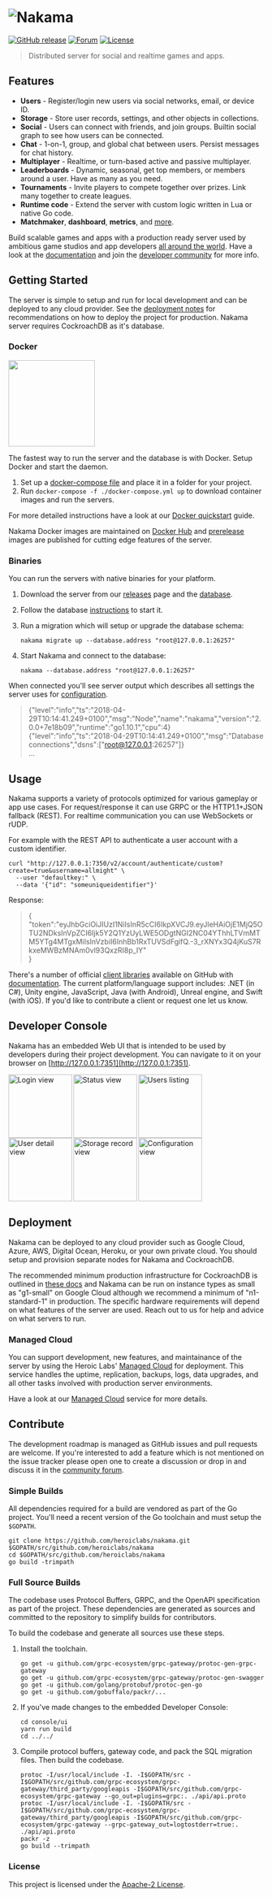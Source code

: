 ![Nakama](.github/logo.png?raw=true "Nakama logo")
======

[![GitHub release](https://img.shields.io/github/release/heroiclabs/nakama.svg)](https://heroiclabs.com/docs/nakama-download/)
[![Forum](https://img.shields.io/badge/forum-online-success.svg)](https://forum.heroiclabs.com)
[![License](https://img.shields.io/github/license/heroiclabs/nakama.svg)](https://github.com/heroiclabs/nakama/blob/master/LICENSE)

> Distributed server for social and realtime games and apps.

## Features

* **Users** - Register/login new users via social networks, email, or device ID.
* **Storage** - Store user records, settings, and other objects in collections.
* **Social** - Users can connect with friends, and join groups. Builtin social graph to see how users can be connected.
* **Chat** - 1-on-1, group, and global chat between users. Persist messages for chat history.
* **Multiplayer** - Realtime, or turn-based active and passive multiplayer.
* **Leaderboards** - Dynamic, seasonal, get top members, or members around a user. Have as many as you need.
* **Tournaments** - Invite players to compete together over prizes. Link many together to create leagues.
* **Runtime code** - Extend the server with custom logic written in Lua or native Go code.
* **Matchmaker**, **dashboard**, **metrics**, and [more](https://heroiclabs.com/docs).

Build scalable games and apps with a production ready server used by ambitious game studios and app developers [all around the world](https://heroiclabs.com). Have a look at the [documentation](https://heroiclabs.com/docs) and join the [developer community](https://forum.heroiclabs.com) for more info.

## Getting Started

The server is simple to setup and run for local development and can be deployed to any cloud provider. See the [deployment notes](#deployment) for recommendations on how to deploy the project for production. Nakama server requires CockroachDB as it's database.

### Docker

<a href="https://heroiclabs.com/docs/install/docker/"><img src="https://upload.wikimedia.org/wikipedia/commons/7/79/Docker_%28container_engine%29_logo.png" width="170"></a>

The fastest way to run the server and the database is with Docker. Setup Docker and start the daemon.

1. Set up a [docker-compose file](https://heroiclabs.com/docs/install-docker-quickstart/#using-docker-compose) and place it in a folder for your project.
2. Run `docker-compose -f ./docker-compose.yml up` to download container images and run the servers.

For more detailed instructions have a look at our [Docker quickstart](https://heroiclabs.com/docs/install-docker-quickstart) guide.

Nakama Docker images are maintained on [Docker Hub](https://hub.docker.com/r/heroiclabs/nakama/tags) and [prerelease](https://hub.docker.com/r/heroiclabs/nakama-prerelease/tags) images are published for cutting edge features of the server.

### Binaries

You can run the servers with native binaries for your platform.

1. Download the server from our [releases](https://github.com/heroiclabs/nakama/releases) page and the [database](https://www.cockroachlabs.com/docs/stable/install-cockroachdb.html).
2. Follow the database [instructions](https://www.cockroachlabs.com/docs/stable/start-a-local-cluster.html#before-you-begin) to start it.
3. Run a migration which will setup or upgrade the database schema:

    ```shell
    nakama migrate up --database.address "root@127.0.0.1:26257"
    ```

4. Start Nakama and connect to the database:

    ```shell
    nakama --database.address "root@127.0.0.1:26257"
    ```

When connected you'll see server output which describes all settings the server uses for [configuration](https://heroiclabs.com/docs/install-configuration).

> {"level":"info","ts":"2018-04-29T10:14:41.249+0100","msg":"Node","name":"nakama","version":"2.0.0+7e18b09","runtime":"go1.10.1","cpu":4} <br/>
> {"level":"info","ts":"2018-04-29T10:14:41.249+0100","msg":"Database connections","dsns":["root@127.0.0.1:26257"]} <br/>
> ...

## Usage

Nakama supports a variety of protocols optimized for various gameplay or app use cases. For request/response it can use GRPC or the HTTP1.1+JSON fallback (REST). For realtime communication you can use WebSockets or rUDP.

For example with the REST API to authenticate a user account with a custom identifier.

```shell
curl "http://127.0.0.1:7350/v2/account/authenticate/custom?create=true&username=allmight" \
  --user "defaultkey:" \
  --data '{"id": "someuniqueidentifier"}'
```

Response:

> { <br>
>     "token":"eyJhbGciOiJIUzI1NiIsInR5cCI6IkpXVCJ9.eyJleHAiOjE1MjQ5OTU2NDksInVpZCI6Ijk5Y2Q1YzUyLWE5ODgtNGI2NC04YThhLTVmMTM5YTg4MTgxMiIsInVzbiI6InhBb1RxTUVSdFgifQ.-3_rXNYx3Q4jKuS7RkxeMWBzMNAm0vl93QxzRI8p_IY" <br>
> }

There's a number of official [client libraries](https://github.com/heroiclabs) available on GitHub with [documentation](https://heroiclabs.com/docs). The current platform/language support includes: .NET (in C#), Unity engine, JavaScript, Java (with Android), Unreal engine, and Swift (with iOS). If you'd like to contribute a client or request one let us know.

## Developer Console

Nakama has an embedded Web UI that is intended to be used by developers during their project development. You can navigate to it on your browser on [http://127.0.0.1:7351](http://127.0.0.1:7351).

<img src=".github/login.jpg?raw=true" title="Login view" width="125" align="left">
<img src=".github/status.jpg?raw=true" title="Status view" width="125" align="left">
<img src=".github/users.jpg?raw=true" title="Users listing" width="125" align="left">
<img src=".github/user_details.jpg?raw=true" title="User detail view" width="125" align="left">
<img src=".github/storage.jpg?raw=true" title="Storage record view" width="125" align="left">
<img src=".github/config.jpg?raw=true" title="Configuration view" width="125">

## Deployment

Nakama can be deployed to any cloud provider such as Google Cloud, Azure, AWS, Digital Ocean, Heroku, or your own private cloud. You should setup and provision separate nodes for Nakama and CockroachDB.

The recommended minimum production infrastructure for CockroachDB is outlined in [these docs](https://www.cockroachlabs.com/docs/stable/recommended-production-settings.html#basic-hardware-recommendations) and Nakama can be run on instance types as small as "g1-small" on Google Cloud although we recommend a minimum of "n1-standard-1" in production. The specific hardware requirements will depend on what features of the server are used. Reach out to us for help and advice on what servers to run.

### Managed Cloud

You can support development, new features, and maintainance of the server by using the Heroic Labs' [Managed Cloud](https://heroiclabs.com/managed-cloud) for deployment. This service handles the uptime, replication, backups, logs, data upgrades, and all other tasks involved with production server environments.

Have a look at our [Managed Cloud](https://heroiclabs.com/managed-cloud) service for more details.

## Contribute

The development roadmap is managed as GitHub issues and pull requests are welcome. If you're interested to add a feature which is not mentioned on the issue tracker please open one to create a discussion or drop in and discuss it in the [community forum](https://forum.heroiclabs.com).

### Simple Builds

All dependencies required for a build are vendored as part of the Go project. You'll need a recent version of the Go toolchain and must setup the `$GOPATH`.

```shell
git clone https://github.com/heroiclabs/nakama.git $GOPATH/src/github.com/heroiclabs/nakama
cd $GOPATH/src/github.com/heroiclabs/nakama
go build -trimpath
```

### Full Source Builds

The codebase uses Protocol Buffers, GRPC, and the OpenAPI specification as part of the project. These dependencies are generated as sources and committed to the repository to simplify builds for contributors.

To build the codebase and generate all sources use these steps.

1. Install the toolchain.

    ```shell
    go get -u github.com/grpc-ecosystem/grpc-gateway/protoc-gen-grpc-gateway
    go get -u github.com/grpc-ecosystem/grpc-gateway/protoc-gen-swagger
    go get -u github.com/golang/protobuf/protoc-gen-go
    go get -u github.com/gobuffalo/packr/...
    ```

2. If you've made changes to the embedded Developer Console:

    ```shell
    cd console/ui
    yarn run build
    cd ../../
    ```

3. Compile protocol buffers, gateway code, and pack the SQL migration files. Then build the codebase.

    ```shell
    protoc -I/usr/local/include -I. -I$GOPATH/src -I$GOPATH/src/github.com/grpc-ecosystem/grpc-gateway/third_party/googleapis -I$GOPATH/src/github.com/grpc-ecosystem/grpc-gateway --go_out=plugins=grpc:. ./api/api.proto
    protoc -I/usr/local/include -I. -I$GOPATH/src -I$GOPATH/src/github.com/grpc-ecosystem/grpc-gateway/third_party/googleapis -I$GOPATH/src/github.com/grpc-ecosystem/grpc-gateway --grpc-gateway_out=logtostderr=true:. ./api/api.proto
    packr -z
    go build --trimpath
    ```

### License

This project is licensed under the [Apache-2 License](https://github.com/heroiclabs/nakama/blob/master/LICENSE).

